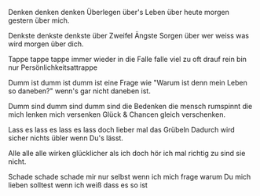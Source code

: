 Denken denken denken
Überlegen über's Leben
über heute morgen gestern
über mich.

Denkste denkste denkste
über Zweifel Ängste Sorgen
über wer weiss was wird morgen
über dich.

Tappe tappe tappe
immer wieder in die Falle
falle viel zu oft drauf rein
bin nur Persönlichkeitsattrappe

Dumm ist dumm ist dumm ist
eine Frage wie "Warum ist
denn mein Leben so daneben?"
wenn's gar nicht daneben ist.

Dumm sind dumm sind dumm sind
die Bedenken die mensch rumspinnt
die mich lenken mich versenken
Glück & Chancen gleich verschenken.

Lass es lass es lass es
lass doch lieber mal das Grübeln
Dadurch wird sicher nichts übler
wenn Du's lässt.

Alle alle alle
wirken glücklicher als ich
doch hör ich mal richtig zu
sind sie nicht.

Schade schade schade
mir nur selbst wenn ich mich frage
warum Du mich lieben solltest
wenn ich weiß dass es so ist

